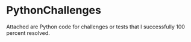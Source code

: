 # PythonChallenges

Attached are Python code for challenges or tests that I successfully 100 percent resolved.
